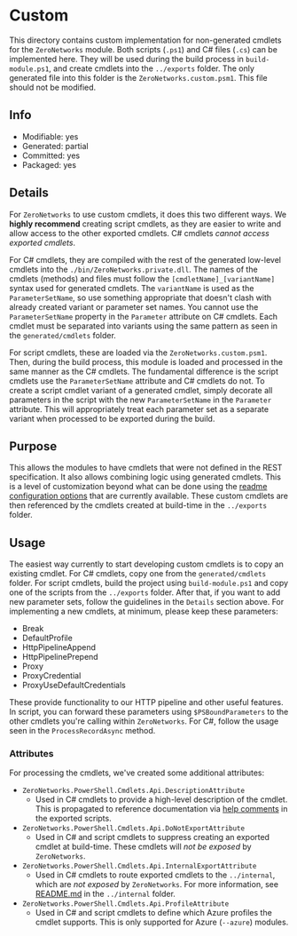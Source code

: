 # Custom
This directory contains custom implementation for non-generated cmdlets for the `ZeroNetworks` module. Both scripts (`.ps1`) and C# files (`.cs`) can be implemented here. They will be used during the build process in `build-module.ps1`, and create cmdlets into the `../exports` folder. The only generated file into this folder is the `ZeroNetworks.custom.psm1`. This file should not be modified.

## Info
- Modifiable: yes
- Generated: partial
- Committed: yes
- Packaged: yes

## Details
For `ZeroNetworks` to use custom cmdlets, it does this two different ways. We **highly recommend** creating script cmdlets, as they are easier to write and allow access to the other exported cmdlets. C# cmdlets *cannot access exported cmdlets*.

For C# cmdlets, they are compiled with the rest of the generated low-level cmdlets into the `./bin/ZeroNetworks.private.dll`. The names of the cmdlets (methods) and files must follow the `[cmdletName]_[variantName]` syntax used for generated cmdlets. The `variantName` is used as the `ParameterSetName`, so use something appropriate that doesn't clash with already created variant or parameter set names. You cannot use the `ParameterSetName` property in the `Parameter` attribute on C# cmdlets. Each cmdlet must be separated into variants using the same pattern as seen in the `generated/cmdlets` folder.

For script cmdlets, these are loaded via the `ZeroNetworks.custom.psm1`. Then, during the build process, this module is loaded and processed in the same manner as the C# cmdlets. The fundamental difference is the script cmdlets use the `ParameterSetName` attribute and C# cmdlets do not. To create a script cmdlet variant of a generated cmdlet, simply decorate all parameters in the script with the new `ParameterSetName` in the `Parameter` attribute. This will appropriately treat each parameter set as a separate variant when processed to be exported during the build.

## Purpose
This allows the modules to have cmdlets that were not defined in the REST specification. It also allows combining logic using generated cmdlets. This is a level of customization beyond what can be done using the [readme configuration options](https://github.com/Azure/autorest/blob/master/docs/powershell/options.md) that are currently available. These custom cmdlets are then referenced by the cmdlets created at build-time in the `../exports` folder.

## Usage
The easiest way currently to start developing custom cmdlets is to copy an existing cmdlet. For C# cmdlets, copy one from the `generated/cmdlets` folder. For script cmdlets, build the project using `build-module.ps1` and copy one of the scripts from the `../exports` folder. After that, if you want to add new parameter sets, follow the guidelines in the `Details` section above. For implementing a new cmdlets, at minimum, please keep these parameters:
- Break
- DefaultProfile
- HttpPipelineAppend
- HttpPipelinePrepend
- Proxy
- ProxyCredential
- ProxyUseDefaultCredentials

These provide functionality to our HTTP pipeline and other useful features. In script, you can forward these parameters using `$PSBoundParameters` to the other cmdlets you're calling within `ZeroNetworks`. For C#, follow the usage seen in the `ProcessRecordAsync` method.

### Attributes
For processing the cmdlets, we've created some additional attributes:
- `ZeroNetworks.PowerShell.Cmdlets.Api.DescriptionAttribute`
  - Used in C# cmdlets to provide a high-level description of the cmdlet. This is propagated to reference documentation via [help comments](https://learn.microsoft.com/powershell/module/microsoft.powershell.core/about/about_comment_based_help) in the exported scripts.
- `ZeroNetworks.PowerShell.Cmdlets.Api.DoNotExportAttribute`
  - Used in C# and script cmdlets to suppress creating an exported cmdlet at build-time. These cmdlets will *not be exposed* by `ZeroNetworks`.
- `ZeroNetworks.PowerShell.Cmdlets.Api.InternalExportAttribute`
  - Used in C# cmdlets to route exported cmdlets to the `../internal`, which are *not exposed* by `ZeroNetworks`. For more information, see [README.md](../internal/README.md) in the `../internal` folder.
- `ZeroNetworks.PowerShell.Cmdlets.Api.ProfileAttribute`
  - Used in C# and script cmdlets to define which Azure profiles the cmdlet supports. This is only supported for Azure (`--azure`) modules.